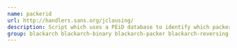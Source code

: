 ```yaml
---
name: packerid
url: http://handlers.sans.org/jclausing/
description: Script which uses a PEiD database to identify which packer (if any) is being used by a binary.
group: blackarch blackarch-binary blackarch-packer blackarch-reversing
---
```

